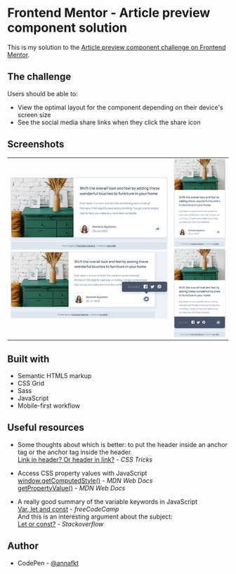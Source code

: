 # Frontend Mentor - Article preview component solution

This is my solution to the [Article preview component challenge on Frontend Mentor](https://www.frontendmentor.io/challenges/article-preview-component-dYBN_pYFT).

## The challenge

Users should be able to:

- View the optimal layout for the component depending on their device's screen size
- See the social media share links when they click the share icon

## Screenshots

<table>
  <tr>
    <td><img src="screenshot-desktop.jpg" alt="Screenshot of the desktop layout">
    <img src="screenshot-desktop-active.jpg" alt="Screenshot of the desktop layout (active mode"></td>
    <td><img src="screenshot-mobile.jpg" alt="Screenshot of the mobile layout">
    <img src="screenshot-mobile-active.jpg" alt="Screenshot of the mobile layout (active mode)"></td>
  </tr>
</table>

## Built with

- Semantic HTML5 markup
- CSS Grid
- Sass
- JavaScript
- Mobile-first workflow

## Useful resources

- Some thoughts about which is better: to put the header inside an anchor tag or the anchor tag inside the header.<br>
[Link in header? Or header in link?](https://css-tricks.com/link-header-header-link/) - *CSS Tricks*

- Access CSS property values with JavaScript<br>
[window.getComputedStyle()](https://developer.mozilla.org/en-US/docs/Web/API/Window/getComputedStyle) - *MDN Web Docs*<br>
[getPropertyValue()](https://developer.mozilla.org/en-US/docs/Web/API/CSSStyleDeclaration/getPropertyValue) - *MDN Web Docs*

- A really good summary of the variable keywords in JavaScript<br>
[Var, let and const](https://www.freecodecamp.org/news/differences-between-var-let-const-javascript/) - *freeCodeCamp*<br>
And this is an interesting argument about the subject:<br>
[Let or const?](https://stackoverflow.com/questions/41086633/in-javascript-why-should-i-usually-prefer-const-to-let) - *Stackoverflow*

## Author

- CodePen - [@annafkt](https://codepen.io/annafkt)
